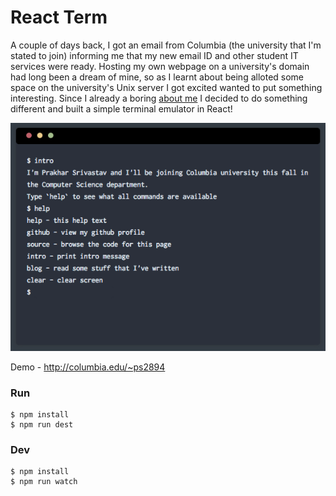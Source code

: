 # React Term

A couple of days back, I got an email from Columbia (the university that I'm stated to join) informing me that my new email ID and other student IT services were ready. Hosting my own webpage on a university's domain had long been a dream of mine, so as I learnt about being alloted some space on the university's Unix server I got excited wanted to put something interesting. Since I already a boring [about me](http://prakhar.me/about) I decided to do something different and built a simple terminal emulator  in React!

![img](shot.png)

Demo - http://columbia.edu/~ps2894

### Run
```
$ npm install
$ npm run dest
```

### Dev
```
$ npm install
$ npm run watch
```
